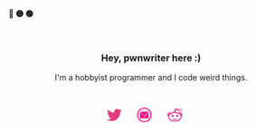 <!-- Macos like icons -->
 <p align="left"><b><pwn>🔴 🟡 🟢</pwn></b></p>
 <br>
<h3 align="center">Hey, pwnwriter here :)</h3>

 <p align="center">
I'm a hobbyist programmer and I code weird things.<br>
     </p>
<br>

<!-- Social icons -->
<p align="center">
  <a href="https://twitter.com/pwnwriter"><img width="26px" alt="twitter" title="twitter" src="https://github.com/pwnwriter/files/raw/main/pwnwriter/social-icons/twitter.png"/></a>
  &#8287;&#8287;&#8287;&#8287;&#8287;
  <a href="mailto:hey.nabeen@tuta.io"><img width="26px" alt="mail" title="mail" src="https://github.com/pwnwriter/files/raw/main/pwnwriter/social-icons/mail.png"/></a>
  &#8287;&#8287;&#8287;&#8287;&#8287;
  <a href="https://reddit.com/user/Nabeen0x01"><img width="26px" alt="reddit" title="reddit" src="https://github.com/pwnwriter/files/raw/main/pwnwriter/social-icons/reddit.png"></a>
  &#8287;&#8287;&#8287;&#8287;&#8287;
  </p>
  
  
